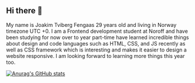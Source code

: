 ## Hi there 👋 

My name is Joakim Tviberg Fengaas 29 years old and living in Norway timezone UTC +0. I am a Frontend development student at Noroff and have been studying for now over to year part-time have learned incredible things about design and code languages such as HTML, CSS, and JS recently as well as CSS framework which is interesting and makes it easier to design a website responsive. I am looking forward to learning more things this year too.     

[![Anurag's GitHub stats](https://github-readme-stats.vercel.app/api?username=joakimtviberg)](https://github.com/anuraghazra/github-readme-stats)
